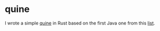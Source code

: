 # quine
I wrote a simple [quine](http://www.nyx.net/~gthompso/quine.htm) in Rust based on the first Java one from this [list](http://www.nyx.net/~gthompso/self_java.txt).
